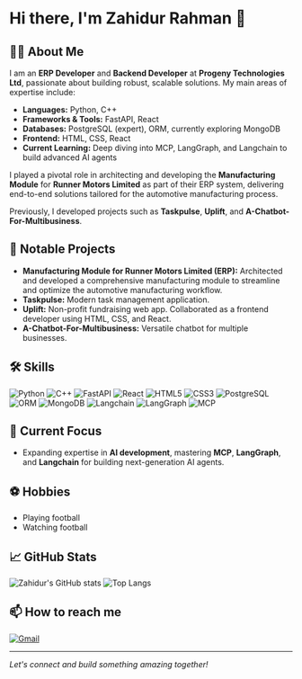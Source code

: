 # Hi there, I'm Zahidur Rahman 👋

## 👨‍💻 About Me

I am an **ERP Developer** and **Backend Developer** at **Progeny Technologies Ltd**, passionate about building robust, scalable solutions. My main areas of expertise include:

- **Languages:** Python, C++
- **Frameworks & Tools:** FastAPI, React
- **Databases:** PostgreSQL (expert), ORM, currently exploring MongoDB
- **Frontend:** HTML, CSS, React
- **Current Learning:** Deep diving into MCP, LangGraph, and Langchain to build advanced AI agents

I played a pivotal role in architecting and developing the **Manufacturing Module** for **Runner Motors Limited** as part of their ERP system, delivering end-to-end solutions tailored for the automotive manufacturing process.

Previously, I developed projects such as **Taskpulse**, **Uplift**, and **A-Chatbot-For-Multibusiness**.

## 🚀 Notable Projects

- **Manufacturing Module for Runner Motors Limited (ERP):** Architected and developed a comprehensive manufacturing module to streamline and optimize the automotive manufacturing workflow.
- **Taskpulse:** Modern task management application.
- **Uplift:** Non-profit fundraising web app. Collaborated as a frontend developer using HTML, CSS, and React.
- **A-Chatbot-For-Multibusiness:** Versatile chatbot for multiple businesses.

## 🛠️ Skills

![Python](https://img.shields.io/badge/python-3670A0?style=for-the-badge&logo=python&logoColor=ffdd54)
![C++](https://img.shields.io/badge/c++-00599C?style=for-the-badge&logo=cplusplus&logoColor=white)
![FastAPI](https://img.shields.io/badge/fastapi-005571?style=for-the-badge&logo=fastapi)
![React](https://img.shields.io/badge/react-20232A?style=for-the-badge&logo=react&logoColor=61DAFB)
![HTML5](https://img.shields.io/badge/html5-E34F26?style=for-the-badge&logo=html5&logoColor=white)
![CSS3](https://img.shields.io/badge/css3-1572B6?style=for-the-badge&logo=css3&logoColor=white)
![PostgreSQL](https://img.shields.io/badge/postgresql-336791?style=for-the-badge&logo=postgresql&logoColor=white)
![ORM](https://img.shields.io/badge/ORM-336791?style=for-the-badge)
![MongoDB](https://img.shields.io/badge/mongodb-47A248?style=for-the-badge&logo=mongodb&logoColor=white)
![Langchain](https://img.shields.io/badge/Langchain-007396?style=for-the-badge)
![LangGraph](https://img.shields.io/badge/LangGraph-blue?style=for-the-badge)
![MCP](https://img.shields.io/badge/MCP-brightgreen?style=for-the-badge)

## 🧠 Current Focus

- Expanding expertise in **AI development**, mastering **MCP**, **LangGraph**, and **Langchain** for building next-generation AI agents.

## ⚽ Hobbies

- Playing football
- Watching football

## 📈 GitHub Stats

![Zahidur's GitHub stats](https://github-readme-stats.vercel.app/api?username=Zahidur-Rahman&show_icons=true&theme=default)
![Top Langs](https://github-readme-stats.vercel.app/api/top-langs/?username=Zahidur-Rahman&layout=compact)

## 📫 How to reach me

[![Gmail](https://img.shields.io/badge/Gmail-D14836?style=flat-square&logo=gmail&logoColor=white)](mailto:pzahidurtan780550@gmail.com)

---

*Let's connect and build something amazing together!*

